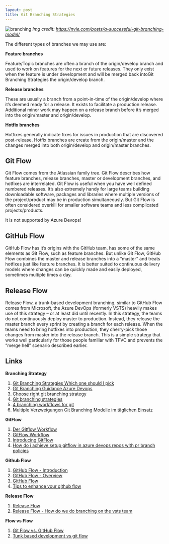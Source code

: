 ```yaml
---
layout: post
title: Git Branching Strategies
---
```


![branching](https://map-client.readthedocs.io/en/latest/_images/gitflow.png)
*Img credit: https://nvie.com/posts/a-successful-git-branching-model/*

The different types of branches we may use are:

**Feature branches**

Feature/Topic branches are often a branch of the origin/develop branch and used to work on features for the next or future releases. They only exist when the feature is under development and will be merged back intoGit Branching Strategies the origin/develop branch.

**Release branches**

These are usually a branch from a point-in-time of the origin/develop where it’s deemed ready for a release. It exists to facilitate a production release. Additional minor work may happen on a release branch before it’s merged into the origin/master and origin/develop.

**Hotfix branches**

Hotfixes generally indicate fixes for issues in production that are discovered post-release. Hotfix branches are create from the origin/master and the changes merged into both origin/develop and origin/master branches.
 
## Git Flow
 
Git Flow comes from the Atlassian family tree. Git Flow describes how feature branches, release branches, master or development branches, and hotfixes are interrelated. Git Flow is useful when you have well defined numbered releases. It’s also extremely handy for large teams building downloadable software, packages and libraries where multiple versions of the project/product may be in production simultaneously. But Git Flow is often considered overkill for smaller software teams and less complicated projects/products.
 
It is not supported by Azure Devops!
 
## GitHub Flow
 
GitHub Flow has it’s origins with the GitHub team. has some of the same elements as Git Flow, such as feature branches. But unlike Git Flow, GitHub Flow combines the master and release branches into a “master” and treats hotfixes just like feature branches. It is better suited to continuous delivery models where changes can be quickly made and easily deployed, sometimes multiple times a day.
 
## Release Flow

Release Flow, a trunk-based development branching, similar to GitHub Flow comes from Microsoft, the Azure DevOps (formerly VSTS) heavily makes use of this strategy – or at least did until recently. In this strategy, the teams do not continuously deploy master to production. Instead, they release the master branch every sprint by creating a branch for each release. When the teams need to bring hotfixes into production, they cherry-pick those changes from master into the release branch. This is a simple strategy that works well particularly for those people familiar with TFVC and prevents the “merge hell” scenario described earlier.

Links
-----

**Branching Strategy**

1. [Git Branching Strategies Which one should I pick](https://www.nebbiatech.com/2019/03/15/git-branching-strategies-which-one-should-i-pick/)
1. [Git Branching Guidance Azure Devops](https://docs.microsoft.com/en-us/azure/devops/repos/git/git-branching-guidance?view=azure-devops)
1. [Choose right git branching strategy](https://www.creativebloq.com/web-design/choose-right-git-branching-strategy-121518344)
1. [Git branching strategies](https://gitversion.readthedocs.io/en/latest/git-branching-strategies/)
1. [4 branching workflows for git](https://medium.com/@patrickporto/4-branching-workflows-for-git-30d0aaee7bf)
1. [Multiple Verzweigungen Git Branching Modelle im täglichen Einsatz](
https://www.informatik-aktuell.de/entwicklung/methoden/multiple-verzweigungen-git-branching-modelle-im-taeglichen-einsatz.html)

**GitFlow**

1. [Der Gitflow Workflow](https://m.infos.seibert-media.net/Productivity/Git-Workflows+-+Der+Gitflow-Workflow.html)
2. [GitFlow Workflow](https://www.atlassian.com/git/tutorials/comparing-workflows/gitflow-workflow)
3. [Introducing GitFlow](https://datasift.github.io/gitflow/IntroducingGitFlow.html)
4. [How do i achieve setup gitflow in azure devops repos with pr branch policies](https://stackoverflow.com/questions/56108148/how-do-i-achieve-setup-gitflow-in-azuredevops-repos-with-pr-branch-policies-on-m)

**Github Flow**

1. [GitHub Flow - Introduction](https://guides.github.com/introduction/flow/)
1. [GitHub Flow - Overview](http://guides.github.com/overviews/flow/)
1. [GitHub Flow](http://scottchacon.com/2011/08/31/github-flow.html)
1. [Tips to enhance your github flow](https://hackernoon.com/15-tips-to-enhance-your-github-flow-6af7ceb0d8a3)

**Release Flow**

1. [Release Flow](https://docs.microsoft.com/en-us/azure/devops/learn/devops-at-microsoft/release-flow)
1. [Release Flow - How do we do branching on the vsts team](https://devblogs.microsoft.com/devops/release-flow-how-we-do-branching-on-the-vsts-team/)

**Flow vs Flow**

1. [Git Flow vs. GitHub Flow](https://lucamezzalira.com/2014/03/10/git-flow-vs-github-flow/)
1. [Tunk based development vs git flow](https://codeburst.io/trunk-based-development-vs-git-flow-a0212a6cae64)